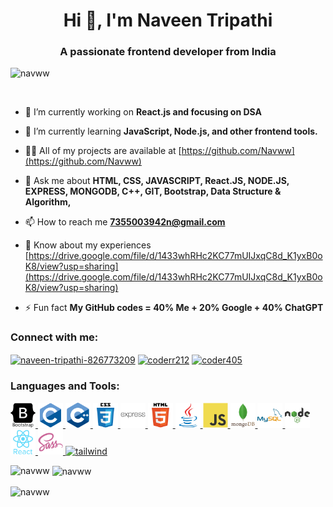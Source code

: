 
<h1 align="center">Hi 👋, I'm Naveen Tripathi</h1>
<h3 align="center">A passionate frontend developer from India</h3>



<p align="left"> <img src="https://komarev.com/ghpvc/?username=navww&label=Profile%20views&color=0e75b6&style=flat" alt="navww" /> </p>

<p align="left"> <a href="https://twitter.com/" target="blank"><img src="https://img.shields.io/twitter/follow/?logo=twitter&style=for-the-badge" alt="" /></a> </p>

- 🔭 I’m currently working on **React.js and focusing on DSA**

- 🌱 I’m currently learning **JavaScript, Node.js, and other frontend tools.**

- 👨‍💻 All of my projects are available at [https://github.com/Navww](https://github.com/Navww)

- 💬 Ask me about **HTML, CSS, JAVASCRIPT, React.JS, NODE.JS, EXPRESS, MONGODB, C++, GIT, Bootstrap, Data Structure & Algorithm,**

- 📫 How to reach me **7355003942n@gmail.com**

- 📄 Know about my experiences [https://drive.google.com/file/d/1433whRHc2KC77mUIJxqC8d_K1yxB0oK8/view?usp=sharing](https://drive.google.com/file/d/1433whRHc2KC77mUIJxqC8d_K1yxB0oK8/view?usp=sharing)

- ⚡ Fun fact **My GitHub codes = 40% Me + 20% Google + 40% ChatGPT**

<h3 align="left">Connect with me:</h3>
<p align="left">
<a href="https://linkedin.com/in/naveen-tripathi-826773209" target="blank"><img align="center" src="https://raw.githubusercontent.com/rahuldkjain/github-profile-readme-generator/master/src/images/icons/Social/linked-in-alt.svg" alt="naveen-tripathi-826773209" height="30" width="40" /></a>
<a href="https://www.leetcode.com/coderr212" target="blank"><img align="center" src="https://raw.githubusercontent.com/rahuldkjain/github-profile-readme-generator/master/src/images/icons/Social/leet-code.svg" alt="coderr212" height="30" width="40" /></a>
<a href="https://auth.geeksforgeeks.org/user/coder405" target="blank"><img align="center" src="https://raw.githubusercontent.com/rahuldkjain/github-profile-readme-generator/master/src/images/icons/Social/geeks-for-geeks.svg" alt="coder405" height="30" width="40" /></a>
</p>

<h3 align="left">Languages and Tools:</h3>
<p align="left"> <a href="https://getbootstrap.com" target="_blank" rel="noreferrer"> <img src="https://raw.githubusercontent.com/devicons/devicon/master/icons/bootstrap/bootstrap-plain-wordmark.svg" alt="bootstrap" width="40" height="40"/> </a> <a href="https://www.cprogramming.com/" target="_blank" rel="noreferrer"> <img src="https://raw.githubusercontent.com/devicons/devicon/master/icons/c/c-original.svg" alt="c" width="40" height="40"/> </a> <a href="https://www.w3schools.com/cpp/" target="_blank" rel="noreferrer"> <img src="https://raw.githubusercontent.com/devicons/devicon/master/icons/cplusplus/cplusplus-original.svg" alt="cplusplus" width="40" height="40"/> </a> <a href="https://www.w3schools.com/css/" target="_blank" rel="noreferrer"> <img src="https://raw.githubusercontent.com/devicons/devicon/master/icons/css3/css3-original-wordmark.svg" alt="css3" width="40" height="40"/> </a> <a href="https://expressjs.com" target="_blank" rel="noreferrer"> <img src="https://raw.githubusercontent.com/devicons/devicon/master/icons/express/express-original-wordmark.svg" alt="express" width="40" height="40"/> </a> <a href="https://www.w3.org/html/" target="_blank" rel="noreferrer"> <img src="https://raw.githubusercontent.com/devicons/devicon/master/icons/html5/html5-original-wordmark.svg" alt="html5" width="40" height="40"/> </a> <a href="https://www.java.com" target="_blank" rel="noreferrer"> <img src="https://raw.githubusercontent.com/devicons/devicon/master/icons/java/java-original.svg" alt="java" width="40" height="40"/> </a> <a href="https://developer.mozilla.org/en-US/docs/Web/JavaScript" target="_blank" rel="noreferrer"> <img src="https://raw.githubusercontent.com/devicons/devicon/master/icons/javascript/javascript-original.svg" alt="javascript" width="40" height="40"/> </a> <a href="https://www.mongodb.com/" target="_blank" rel="noreferrer"> <img src="https://raw.githubusercontent.com/devicons/devicon/master/icons/mongodb/mongodb-original-wordmark.svg" alt="mongodb" width="40" height="40"/> </a> <a href="https://www.mysql.com/" target="_blank" rel="noreferrer"> <img src="https://raw.githubusercontent.com/devicons/devicon/master/icons/mysql/mysql-original-wordmark.svg" alt="mysql" width="40" height="40"/> </a> <a href="https://nodejs.org" target="_blank" rel="noreferrer"> <img src="https://raw.githubusercontent.com/devicons/devicon/master/icons/nodejs/nodejs-original-wordmark.svg" alt="nodejs" width="40" height="40"/> </a> <a href="https://reactjs.org/" target="_blank" rel="noreferrer"> <img src="https://raw.githubusercontent.com/devicons/devicon/master/icons/react/react-original-wordmark.svg" alt="react" width="40" height="40"/> </a> <a href="https://sass-lang.com" target="_blank" rel="noreferrer"> <img src="https://raw.githubusercontent.com/devicons/devicon/master/icons/sass/sass-original.svg" alt="sass" width="40" height="40"/> </a> <a href="https://tailwindcss.com/" target="_blank" rel="noreferrer"> <img src="https://www.vectorlogo.zone/logos/tailwindcss/tailwindcss-icon.svg" alt="tailwind" width="40" height="40"/> </a> </p>

<p><img align="left" src="https://github-readme-stats.vercel.app/api/top-langs?username=navww&show_icons=true&locale=en&layout=compact" alt="navww" /></p>

<p>&nbsp;<img align="center" src="https://github-readme-stats.vercel.app/api?username=navww&show_icons=true&locale=en" alt="navww" /></p>

<p><img align="center" src="https://github-readme-streak-stats.herokuapp.com/?user=navww&" alt="navww" /></p>
